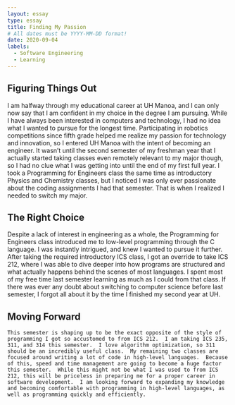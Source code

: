 ```yaml
---
layout: essay
type: essay
title: Finding My Passion
# All dates must be YYYY-MM-DD format!
date: 2020-09-04
labels:
  - Software Engineering
  - Learning
---
```


## Figuring Things Out
I am halfway through my educational career at UH Manoa, and I can only now say that I am confident in my choice in the degree I am pursuing.  While I have always been interested in computers and technology, I had no idea what I wanted to pursue for the longest time.  Participating in robotics competitions since fifth grade helped me realize my passion for technology and innovation, so I entered UH Manoa with the intent of becoming an engineer.  It wasn’t until the second semester of my freshman year that I actually started taking classes even remotely relevant to my major though, so I had no clue what I was getting into until the end of my first full year.  I took a Programming for Engineers class the same time as introductory Physics and Chemistry classes, but I noticed I was only ever passionate about the coding assignments I had that semester.  That is when I realized I needed to switch my major.

## The Right Choice
Despite a lack of interest in engineering as a whole, the Programming for Engineers class introduced me to low-level programming through the C language.  I was instantly intrigued, and knew I wanted to pursue it further.  After taking the required introductory ICS class, I got an override to take ICS 212, where I was able to dive deeper into how programs are structured and what actually happens behind the scenes of most languages.  I spent most of my free time last semester learning as much as I could from that class.  If there was ever any doubt about switching to computer science before last semester, I forgot all about it by the time I finished my second year at UH.

## Moving Forward
	This semester is shaping up to be the exact opposite of the style of programming I got so accustomed to from ICS 212.  I am taking ICS 235, 311, and 314 this semester.  I love algorithm optimization, so 311 should be an incredibly useful class.  My remaining two classes are focused around writing a lot of code in high-level languages.  Because of this, speed and time management are going to become a huge factor this semester.  While this might not be what I was used to from ICS 212, this will be priceless in preparing me for a proper career in software development.  I am looking forward to expanding my knowledge and becoming comfortable with programming in high-level languages, as well as programming quickly and efficiently.

